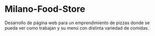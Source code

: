 # Milano-Food-Store
Desarrollo de página web para un emprendimiento de pizzas donde se pueda ver como trabajan y su menú con distinta variedad de comidas.
